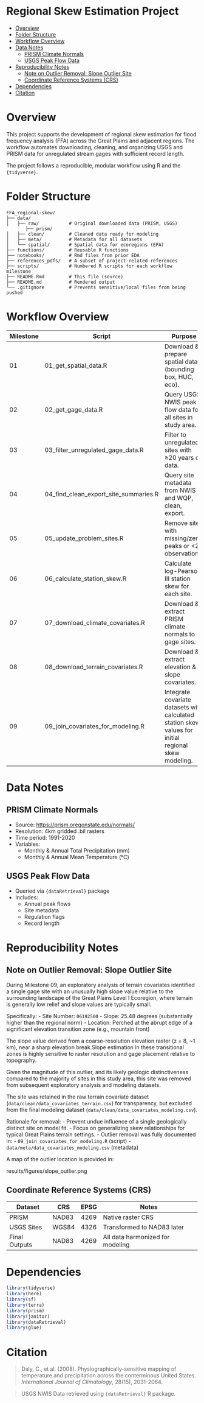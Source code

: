 Regional Skew Estimation Project
================

- [Overview](#overview)
- [Folder Structure](#folder-structure)
- [Workflow Overview](#workflow-overview)
- [Data Notes](#data-notes)
  - [PRISM Climate Normals](#prism-climate-normals)
  - [USGS Peak Flow Data](#usgs-peak-flow-data)
- [Reproducibility Notes](#reproducibility-notes)
  - [Note on Outlier Removal: Slope Outlier
    Site](#note-on-outlier-removal-slope-outlier-site)
  - [Coordinate Reference Systems
    (CRS)](#coordinate-reference-systems-crs)
- [Dependencies](#dependencies)
- [Citation](#citation)

# Overview

This project supports the development of regional skew estimation for
flood frequency analysis (FFA) across the Great Plains and adjacent
regions. The workflow automates downloading, cleaning, and organizing
USGS and PRISM data for unregulated stream gages with sufficient record
length.

The project follows a reproducible, modular workflow using R and the
`{tidyverse}`.

# Folder Structure

    FFA_regional-skew/
    ├── data/
    │   ├── raw/           # Original downloaded data (PRISM, USGS)
           ├── prism/ 
    │   ├── clean/         # Cleaned data ready for modeling
    │   ├── meta/          # Metadata for all datasets
    │   └── spatial/       # Spatial data for ecoregions (EPA)
    ├── functions/         # Reusable R functions
    ├── notebooks/         # Rmd files from prior EDA
    ├── references_pdfs/   # A subset of project-related references
    ├── scripts/           # Numbered R scripts for each workflow milestone
    ├── README.Rmd         # This file (source)
    ├── README.md          # Rendered output
    └── .gitignore         # Prevents sensitive/local files from being pushed

# Workflow Overview

| Milestone | Script | Purpose | Output(s) |
|----|----|----|----|
| 01 | 01_get_spatial_data.R | Download & prepare spatial data (bounding box, HUC, eco). | `/data/raw/spatial/` shapefiles |
| 02 | 02_get_gage_data.R | Query USGS NWIS peak flow data for all sites in study area. | `/data/raw/sites_all_peak_in_bb.csv` |
| 03 | 03_filter_unregulated_gage_data.R | Filter to unregulated sites with ≥20 years of data. | `/data/clean/data_pk_unreg_gt_20.csv` |
| 04 | 04_find_clean_export_site_summaries.R | Query site metadata from NWIS and WQP, clean, export. | `/data/clean/site_summary_NWIS_clean.csv` |
| 05 | 05_update_problem_sites.R | Remove sites with missing/zero peaks or \<20 observations. | Updated site and data files |
| 06 | 06_calculate_station_skew.R | Calculate log-Pearson III station skew for each site. | `/data/clean/station_skew.csv` |
| 07 | 07_download_climate_covariates.R | Download & extract PRISM climate normals to gage sites. | `/data/clean/data_covariates_climate.csv` |
| 08 | 08_download_terrain_covariates.R | Download & extract elevation & slope covariates. | `/data/clean/data_covariates_terrain.csv` |
| 09 | 09_join_covariates_for_modeling.R | Integrate covariate datasets with calculated station skew values for initial regional skew modeling. | `/data/clean/data_covariates_modeling.csv` `/data/meta/data_covariates_modeling.csv` results/figures/ Exploratory plots: pairplots, heatmaps, and maps of terrain outliers |

# Data Notes

## PRISM Climate Normals

- Source: <https://prism.oregonstate.edu/normals/>
- Resolution: 4km gridded .bil rasters
- Time period: 1991-2020
- Variables:
  - Monthly & Annual Total Precipitation (mm)
  - Monthly & Annual Mean Temperature (°C)

## USGS Peak Flow Data

- Queried via `{dataRetrieval}` package
- Includes:
  - Annual peak flows
  - Site metadata
  - Regulation flags
  - Record length

# Reproducibility Notes

## Note on Outlier Removal: Slope Outlier Site

During Milestone 09, an exploratory analysis of terrain covariates
identified a single gage site with an unusually high slope value
relative to the surrounding landscape of the Great Plains Level I
Ecoregion, where terrain is generally low relief and slope values are
typically small.

Specifically: - Site Number: `06192500` - Slope: 25.48 degrees
(substantially higher than the regional norm) - Location: Perched at the
abrupt edge of a significant elevation transition zone (e.g., mountain
front)

The slope value derived from a coarse-resolution elevation raster (z =
8, ~1 km), near a sharp elevation break.Slope estimation in these
transitional zones is highly sensitive to raster resolution and gage
placement relative to topography.

Given the magnitude of this outlier, and its likely geologic
distinctiveness compared to the majority of sites in this study area,
this site was removed from subsequent exploratory analysis and modeling
datasets.

The site was retained in the raw terrain covariate dataset
(`data/clean/data_covariates_terrain.csv`) for transparency, but
excluded from the final modeling dataset
(`data/clean/data_covariates_modeling.csv`).

Rationale for removal: - Prevent undue influence of a single
geologically distinct site on model fit. - Focus on generalizing skew
relationships for typical Great Plains terrain settings. - Outlier
removal was fully documented in: - `09_join_covariates_for_modeling.R`
(script) - `data/meta/data_covariates_modeling.csv` (metadata)

A map of the outlier location is provided in:

results/figures/slope_outlier.png

## Coordinate Reference Systems (CRS)

| Dataset       | CRS   | EPSG | Notes                            |
|---------------|-------|------|----------------------------------|
| PRISM         | NAD83 | 4269 | Native raster CRS                |
| USGS Sites    | WGS84 | 4326 | Transformed to NAD83 later       |
| Final Outputs | NAD83 | 4269 | All data harmonized for modeling |

# Dependencies

``` r
library(tidyverse)
library(here)
library(sf)
library(terra)
library(prism)
library(janitor)
library(dataRetrieval)
library(glue)
```

# Citation

> Daly, C., et al. (2008). Physiographically-sensitive mapping of
> temperature and precipitation across the conterminous United States.
> *International Journal of Climatology*, 28(15), 2031-2064.

> USGS NWIS Data retrieved using `{dataRetrieval}` R package.
